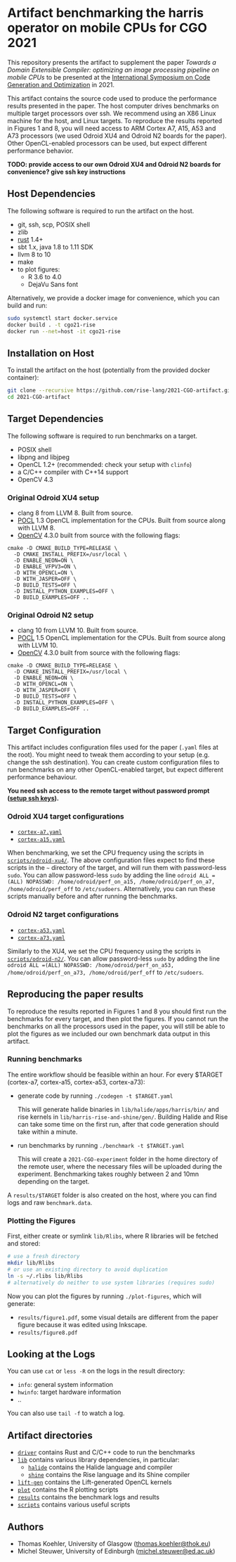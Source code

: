 # Artifact benchmarking the harris operator on mobile CPUs for CGO 2021

This repository presents the artifact to supplement the paper
*Towards a Domain Extensible Compiler: optimizing an image processing pipeline on mobile CPUs*
to be presented at the [International Symposium on Code Generation and Optimization](https://conf.researchr.org/home/cgo-2021)
in 2021.

This artifact contains the source code used to produce the performance results presented in the paper.
The host computer drives benchmarks on multiple target processors over ssh.
We recommend using an X86 Linux machine for the host, and Linux targets.
To reproduce the results reported in Figures 1 and 8, you will need access to ARM Cortex A7, A15, A53 and A73 processors
(we used Odroid XU4 and Odroid N2 boards for the paper).
Other OpenCL-enabled processors can be used, but expect different performance behavior.

**TODO: provide access to our own Odroid XU4 and Odroid N2 boards for convenience? give ssh key instructions**

## Host Dependencies

The following software is required to run the artifact on the host.

- git, ssh, scp, POSIX shell
- zlib
- [rust](https://rust-lang.org) 1.4+
- sbt 1.x, java 1.8 to 1.11 SDK
- llvm 8 to 10
- make
- to plot figures:
  - R 3.6 to 4.0
  - DejaVu Sans font

Alternatively, we provide a docker image for convenience, which you can build and run:
```sh
sudo systemctl start docker.service
docker build . -t cgo21-rise
docker run --net=host -it cgo21-rise
```

## Installation on Host

To install the artifact on the host (potentially from the provided docker container):

```sh
git clone --recursive https://github.com/rise-lang/2021-CGO-artifact.git
cd 2021-CGO-artifact
```

## Target Dependencies

The following software is required to run benchmarks on a target.

- POSIX shell
- libpng and libjpeg
- OpenCL 1.2+ (recommended: check your setup with `clinfo`)
- a C/C++ compiler with C++14 support
- OpenCV 4.3

### Original Odroid XU4 setup

- clang 8 from LLVM 8. Built from source.
- [POCL](portablecl.org) 1.3 OpenCL implementation for the CPUs. Built from source along with LLVM 8.
- [OpenCV](https://opencv.org/) 4.3.0 built from source with the following flags:
```
cmake -D CMAKE_BUILD_TYPE=RELEASE \
  -D CMAKE_INSTALL_PREFIX=/usr/local \
  -D ENABLE_NEON=ON \
  -D ENABLE_VFPV3=ON \
  -D WITH_OPENCL=ON \
  -D WITH_JASPER=OFF \
  -D BUILD_TESTS=OFF \
  -D INSTALL_PYTHON_EXAMPLES=OFF \
  -D BUILD_EXAMPLES=OFF ..
```

### Original Odroid N2 setup

- clang 10 from LLVM 10. Built from source.
- [POCL](portablecl.org) 1.5 OpenCL implementation for the CPUs. Built from source along with LLVM 10.
- [OpenCV](https://opencv.org/) 4.3.0 built from source with the following flags:
```
cmake -D CMAKE_BUILD_TYPE=RELEASE \
  -D CMAKE_INSTALL_PREFIX=/usr/local \
  -D ENABLE_NEON=ON \
  -D WITH_OPENCL=ON \
  -D WITH_JASPER=OFF \
  -D BUILD_TESTS=OFF \
  -D INSTALL_PYTHON_EXAMPLES=OFF \
  -D BUILD_EXAMPLES=OFF ..
```

## Target Configuration

This artifact includes configuration files used for the paper (`.yaml` files at the root).
You might need to tweak them according to your setup (e.g. change the ssh destination).
You can create custom configuration files to run benchmarks on any other OpenCL-enabled target, but expect different performance behaviour.

**You need ssh access to the remote target without password prompt ([setup ssh keys](https://www.digitalocean.com/community/tutorials/how-to-set-up-ssh-keys-2)).**

### Odroid XU4 target configurations

- [`cortex-a7.yaml`](cortex-a7.yaml)
- [`cortex-a15.yaml`](cortex-a15.yaml)

When benchmarking, we set the CPU frequency using the scripts in [`scripts/odroid-xu4/`](scripts/odroid-xu4/).
The above configuration files expect to find these scripts in the `~` directory
of the target, and will run them with password-less `sudo`.
You can allow password-less `sudo` by adding the line `odroid ALL =(ALL) NOPASSWD: /home/odroid/perf_on_a15, /home/odroid/perf_on_a7, /home/odroid/perf_off` to `/etc/sudoers`.
Alternatively, you can run these scripts manually before and after running the benchmarks.
 
### Odroid N2 target configurations

- [`cortex-a53.yaml`](cortex-a53.yaml)
- [`cortex-a73.yaml`](cortex-a73.yaml)

Similarly to the XU4, we set the CPU frequency using the scripts in [`scripts/odroid-n2/`](scripts/odroid-n2/).
You can allow password-less `sudo` by adding the line `odroid ALL =(ALL) NOPASSWD: /home/odroid/perf_on_a53, /home/odroid/perf_on_a73, /home/odroid/perf_off` to `/etc/sudoers`.

## Reproducing the paper results

To reproduce the results reported in Figures 1 and 8 you should first run the benchmarks for every target,
and then plot the figures.
If you cannot run the benchmarks on all the processors used in the paper,
you will still be able to plot the figures as we included our own benchmark data output in this artifact.

### Running benchmarks

The entire workflow should be feasible within an hour.
For every $TARGET (cortex-a7, cortex-a15, cortex-a53, cortex-a73):
- generate code by running `./codegen -t $TARGET.yaml`
  
  This will generate halide binaries in `lib/halide/apps/harris/bin/` and rise kernels in
  `lib/harris-rise-and-shine/gen/`. Building Halide and Rise can take some time on the first run,
   after that code generation should take within a minute.
   
- run benchmarks by running `./benchmark -t $TARGET.yaml`

  This will create a `2021-CGO-experiment` folder in the home directory
of the remote user, where the necessary files will be uploaded during the experiment.
  Benchmarking takes roughly between 2 and 10mn depending on the target.

A `results/$TARGET` folder is also created on the host, where you can find logs and raw `benchmark.data`. 

### Plotting the Figures

First, either create or symlink `lib/Rlibs`, where R libraries will be fetched and stored:
```sh
# use a fresh directory
mkdir lib/Rlibs
# or use an existing directory to avoid duplication
ln -s ~/.rlibs lib/Rlibs
# alternatively do neither to use system libraries (requires sudo)
```

Now you can plot the figures by running `./plot-figures`, which will generate:
- `results/figure1.pdf`, some visual details are different from the paper figure because it was edited using Inkscape.
- `results/figure8.pdf`

## Looking at the Logs

You can use `cat` or `less -R` on the logs in the result directory:

- `info`: general system information
- `hwinfo`: target hardware information
- ..

You can also use `tail -f` to watch a log.

## Artifact directories

- [`driver`](driver) contains Rust and C/C++ code to run the benchmarks
- [`lib`](lib) contains various library dependencies, in particular:
  - [`halide`](lib/halide) contains the Halide language and compiler
  - [`shine`](lib/shine) contains the Rise language and its Shine compiler
- [`lift-gen`](lift-gen) contains the Lift-generated OpenCL kernels
- [`plot`](plot) contains the R plotting scripts
- [`results`](results) contains the benchmark logs and results
- [`scripts`](scripts) contains various useful scripts

## Authors

- Thomas Koehler, University of Glasgow ([thomas.koehler@thok.eu](mailto:thomas.koehler@thok.eu))
- Michel Steuwer, University of Edinburgh ([michel.steuwer@ed.ac.uk](mailto:michel.steuwer@ed.ac.uk))
